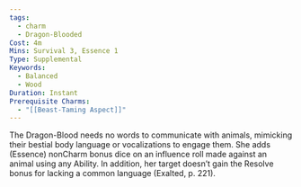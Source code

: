 ```yaml
---
tags:
  - charm
  - Dragon-Blooded
Cost: 4m
Mins: Survival 3, Essence 1
Type: Supplemental
Keywords:
  - Balanced
  - Wood
Duration: Instant
Prerequisite Charms:
  - "[[Beast-Taming Aspect]]"
---
```

The Dragon-Blood needs no words to communicate with animals, mimicking their bestial body language or vocalizations to engage them. She adds (Essence) nonCharm bonus dice on an influence roll made against an animal using any Ability. In addition, her target doesn’t gain the Resolve bonus for lacking a common language (Exalted, p. 221).